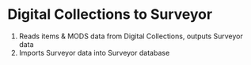 # Digital Collections to Surveyor

1. Reads items & MODS data from Digital Collections, outputs Surveyor data
2. Imports Surveyor data into Surveyor database
